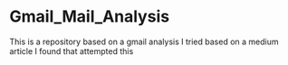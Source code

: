# Gmail_Mail_Analysis
 This is a repository based on a gmail analysis I tried based on a medium article I found that attempted this
